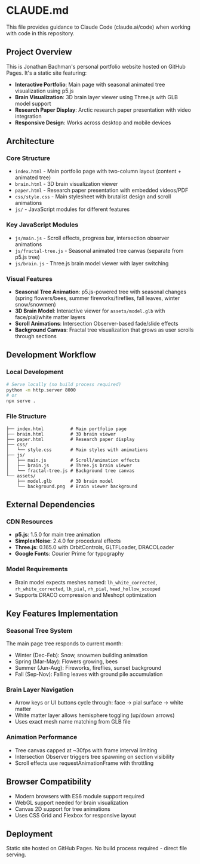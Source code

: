 # CLAUDE.md

This file provides guidance to Claude Code (claude.ai/code) when working with code in this repository.

## Project Overview

This is Jonathan Bachman's personal portfolio website hosted on GitHub Pages. It's a static site featuring:

- **Interactive Portfolio**: Main page with seasonal animated tree visualization using p5.js
- **Brain Visualization**: 3D brain layer viewer using Three.js with GLB model support
- **Research Paper Display**: Arctic research paper presentation with video integration
- **Responsive Design**: Works across desktop and mobile devices

## Architecture

### Core Structure
- `index.html` - Main portfolio page with two-column layout (content + animated tree)
- `brain.html` - 3D brain visualization viewer
- `paper.html` - Research paper presentation with embedded videos/PDF
- `css/style.css` - Main stylesheet with brutalist design and scroll animations
- `js/` - JavaScript modules for different features

### Key JavaScript Modules
- `js/main.js` - Scroll effects, progress bar, intersection observer animations
- `js/fractal-tree.js` - Seasonal animated tree canvas (separate from p5.js tree)
- `js/brain.js` - Three.js brain model viewer with layer switching

### Visual Features
- **Seasonal Tree Animation**: p5.js-powered tree with seasonal changes (spring flowers/bees, summer fireworks/fireflies, fall leaves, winter snow/snowmen)
- **3D Brain Model**: Interactive viewer for `assets/model.glb` with face/pial/white matter layers
- **Scroll Animations**: Intersection Observer-based fade/slide effects
- **Background Canvas**: Fractal tree visualization that grows as user scrolls through sections

## Development Workflow

### Local Development
```bash
# Serve locally (no build process required)
python -m http.server 8000
# or
npx serve .
```

### File Structure
```
├── index.html          # Main portfolio page
├── brain.html          # 3D brain viewer
├── paper.html          # Research paper display
├── css/
│   └── style.css       # Main styles with animations
├── js/
│   ├── main.js         # Scroll/animation effects
│   ├── brain.js        # Three.js brain viewer
│   └── fractal-tree.js # Background tree canvas
└── assets/
    ├── model.glb       # 3D brain model
    └── background.png  # Brain viewer background
```

## External Dependencies

### CDN Resources
- **p5.js**: 1.5.0 for main tree animation
- **SimplexNoise**: 2.4.0 for procedural effects
- **Three.js**: 0.165.0 with OrbitControls, GLTFLoader, DRACOLoader
- **Google Fonts**: Courier Prime for typography

### Model Requirements
- Brain model expects meshes named: `lh_white_corrected`, `rh_white_corrected`, `lh_pial`, `rh_pial`, `head_hollow_scooped`
- Supports DRACO compression and Meshopt optimization

## Key Features Implementation

### Seasonal Tree System
The main page tree responds to current month:
- Winter (Dec-Feb): Snow, snowmen building animation
- Spring (Mar-May): Flowers growing, bees
- Summer (Jun-Aug): Fireworks, fireflies, sunset background
- Fall (Sep-Nov): Falling leaves with ground pile accumulation

### Brain Layer Navigation
- Arrow keys or UI buttons cycle through: face → pial surface → white matter
- White matter layer allows hemisphere toggling (up/down arrows)
- Uses exact mesh name matching from GLB file

### Animation Performance
- Tree canvas capped at ~30fps with frame interval limiting
- Intersection Observer triggers tree spawning on section visibility
- Scroll effects use requestAnimationFrame with throttling

## Browser Compatibility

- Modern browsers with ES6 module support required
- WebGL support needed for brain visualization
- Canvas 2D support for tree animations
- Uses CSS Grid and Flexbox for responsive layout

## Deployment

Static site hosted on GitHub Pages. No build process required - direct file serving.